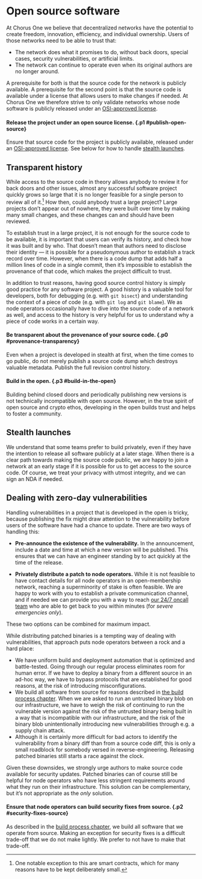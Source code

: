 # Open source software

At Chorus One we believe that decentralized networks have the potential
to create freedom, innovation, efficiency, and individual ownership.
Users of those networks need to be able to trust that:

 * The network does what it promises to do, without back doors, special cases,
   security vulnerabilities, or artificial limits.
 * The network can continue to operate even when its original authors are no longer around.

A prerequisite for both is that the source code for the network is publicly available.
A prerequisite for the second point
is that the source code is available under a license
that allows users to make changes if needed.
At Chorus One we therefore strive to only validate networks whose node software
is publicly released under an [OSI-approved license][osi].

[osi]: https://opensource.org/

#### Release the project under an open source license. {.p1 #publish-open-source}
Ensure that source code for the project is publicly available,
released under an [OSI-approved license][osi].
See below for how to handle [stealth launches](#stealth-launches).

## Transparent history

While access to the source code
in theory allows anybody to review it for back doors and other issues,
almost any successful software project quickly grows so large
that it is no longer feasible for a single person to review all of it.[^smart-contract]
How then, could anybody trust a large project?
Large projects don’t appear out of nowhere,
they were built over time by making many small changes,
and these changes can and should have been reviewed.

To establish trust in a large project,
it is not enough for the source code to be available,
it is important that users can verify its history,
and check how it was built and by who.
That doesn’t mean that authors need to disclose their identity
— it is possible for a pseudonymous author to establish a track record over time.
However, when there is a code dump that adds half a million lines of code in a single commit,
then it’s impossible to establish the provenance of that code,
which makes the project difficult to trust.

In addition to trust reasons,
having good source control history is simply good practice for any software project.
A good history is a valuable tool for developers,
both for debugging (e.g. with `git bisect`) and understanding the context of a piece of code
(e.g. with `git log` and `git blame`).
We as node operators occasionally have to dive into the source code of a network as well,
and access to the history is very helpful for us
to understand why a piece of code works in a certain way.

[^smart-contract]: One notable exception to this are smart contracts,
which for many reasons have to be kept deliberately small.

#### Be transparent about the provenance of your source code. {.p0 #provenance-transparency}
Even when a project is developed in stealth at first,
when the time comes to go public,
do not merely publish a source code dump
which destroys valuable metadata.
Publish the full revision control history.

#### Build in the open. {.p3 #build-in-the-open}
Building behind closed doors and periodically publishing new versions
is not technically incompatible with open source.
However,
in the true spirit of open source and crypto ethos,
developing in the open builds trust and helps to foster a community.

## Stealth launches

We understand that some teams prefer to build privately,
even if they have the intention to release all software publicly at a later stage.
When there is a clear path towards making the source code public,
we are happy to join a network at an early stage
if it is possible for us to get access to the source code.
Of course, we treat your privacy with utmost integrity,
and we can sign an NDA if needed.

## Dealing with zero-day vulnerabilities

Handling vulnerabilities in a project that is developed in the open is tricky,
because publishing the fix might draw attention to the vulnerability
before users of the software have had a chance to update.
There are two ways of handling this:

* **Pre-announce the existence of the vulnerability.**
In the announcement, include a date and time at which a new version will be published.
This ensures that we can have an engineer standing by 
to act quickly at the time of the release.

* **Privately distribute a patch to node operators.**
While it is not feasible to have contact details
for all node operators in an open-membership network,
reaching a superminority of stake is often feasible.
We are happy to work with you to establish a private communication channel,
and if needed we can provide you with a way to reach
[our 24/7 oncall team](../chorus-one/oncall.md)
who are able to get back to you within minutes
(for _severe emergencies only_). 

These two options can be combined for maximum impact.

While distributing patched binaries
is a tempting way of dealing with vulnerabilities,
that approach puts node operators between a rock and a hard place:

 * We have uniform build and deployment automation that is optimized and battle-tested.
   Going through our regular process eliminates room for human error.
   If we have to deploy a binary from a different source in an ad-hoc way,
   we have to bypass protocols that are established for good reasons,
   at the risk of introducing misconfigurations.
 * We build all software from source for reasons described in
   [the build process chapter](build-process.md).
   When we are asked to run an untrusted binary blob on our infrastructure,
   we have to weigh the risk of continuing to run the vulnerable version
   against the risk of the untrusted binary being built in a way
   that is incompatible with our infrastructure,
   and the risk of the binary blob unintentionally introducing new vulnerabilities
   through e.g. a supply chain attack.
 * Although it is certainly more difficult for bad actors
   to identify the vulnerability from a binary diff than from a source code diff,
   this is only a small roadblock for somebody versed in reverse-engineering.
   Releasing patched binaries still starts a race against the clock.

Given these downsides,
we strongly urge authors to make source code available for security updates.
Patched binaries can of course still be helpful for node operators
who have less stringent requirements around what they run on their infrastructure.
This solution can be complementary,
but it’s not appropriate as the _only_ solution.

#### Ensure that node operators can build security fixes from source. {.p2 #security-fixes-source}
As described in the [build process chapter](build-process.md),
we build all software that we operate from source.
Making an exception for security fixes is a difficult trade-off that we do not make lightly.
We prefer to not have to make that trade-off.
